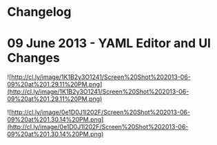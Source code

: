 Changelog
=========


# 09 June 2013 - YAML Editor and UI Changes

![http://cl.ly/image/1K1B2y3O1241/Screen%20Shot%202013-06-09%20at%201.29.11%20PM.png](http://cl.ly/image/1K1B2y3O1241/Screen%20Shot%202013-06-09%20at%201.29.11%20PM.png)

![http://cl.ly/image/0e1D0J1I202F/Screen%20Shot%202013-06-09%20at%201.30.14%20PM.png](http://cl.ly/image/0e1D0J1I202F/Screen%20Shot%202013-06-09%20at%201.30.14%20PM.png)